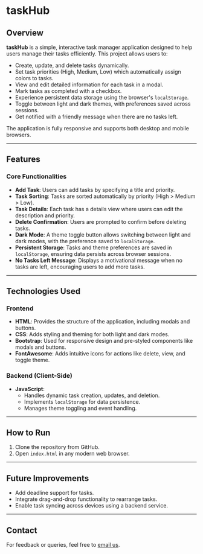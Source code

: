 # taskHub

## Overview
**taskHub** is a simple, interactive task manager application designed to help users manage their tasks efficiently. This project allows users to:

- Create, update, and delete tasks dynamically.
- Set task priorities (High, Medium, Low) which automatically assign colors to tasks.
- View and edit detailed information for each task in a modal.
- Mark tasks as completed with a checkbox.
- Experience persistent data storage using the browser's `localStorage`.
- Toggle between light and dark themes, with preferences saved across sessions.
- Get notified with a friendly message when there are no tasks left.

The application is fully responsive and supports both desktop and mobile browsers.

---

## Features

### Core Functionalities
- **Add Task**: Users can add tasks by specifying a title and priority.
- **Task Sorting**: Tasks are sorted automatically by priority (High > Medium > Low).
- **Task Details**: Each task has a details view where users can edit the description and priority.
- **Delete Confirmation**: Users are prompted to confirm before deleting tasks.
- **Dark Mode**: A theme toggle button allows switching between light and dark modes, with the preference saved to `localStorage`.
- **Persistent Storage**: Tasks and theme preferences are saved in `localStorage`, ensuring data persists across browser sessions.
- **No Tasks Left Message**: Displays a motivational message when no tasks are left, encouraging users to add more tasks.

---

## Technologies Used

### Frontend
- **HTML**: Provides the structure of the application, including modals and buttons.
- **CSS**: Adds styling and theming for both light and dark modes.
- **Bootstrap**: Used for responsive design and pre-styled components like modals and buttons.
- **FontAwesome**: Adds intuitive icons for actions like delete, view, and toggle theme.

### Backend (Client-Side)
- **JavaScript**:
  - Handles dynamic task creation, updates, and deletion.
  - Implements `localStorage` for data persistence.
  - Manages theme toggling and event handling.

---

## How to Run
1. Clone the repository from GitHub.
2. Open `index.html` in any modern web browser.

---

## Future Improvements
- Add deadline support for tasks.
- Integrate drag-and-drop functionality to rearrange tasks.
- Enable task syncing across devices using a backend service.

---

## Contact
For feedback or queries, feel free to [email us](mailto:shahmeermondal1576@gmail.com).

